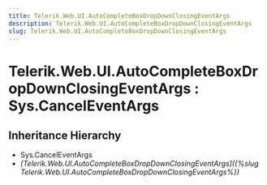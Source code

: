 ```yaml
---
title: Telerik.Web.UI.AutoCompleteBoxDropDownClosingEventArgs
description: Telerik.Web.UI.AutoCompleteBoxDropDownClosingEventArgs
slug: Telerik.Web.UI.AutoCompleteBoxDropDownClosingEventArgs
---
```


# Telerik.Web.UI.AutoCompleteBoxDropDownClosingEventArgs : Sys.CancelEventArgs

## Inheritance Hierarchy

* Sys.CancelEventArgs
* *[Telerik.Web.UI.AutoCompleteBoxDropDownClosingEventArgs]({%slug Telerik.Web.UI.AutoCompleteBoxDropDownClosingEventArgs%})*

